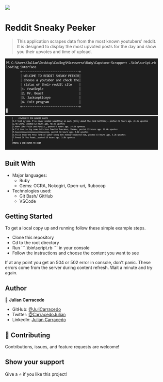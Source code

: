 ![](https://img.shields.io/badge/Microverse-blueviolet)

# Reddit Sneaky Peeker

> This application scrapes data from the most known youtubers' reddit.
It is designed to display the most upvoted posts for the day and show you their upvotes and time of upload.

![screenshot](./menu.PNG)
![screenshot](./reddit_view.PNG)

## Built With

- Major languages: 
    - Ruby
    - Gems: OCRA, Nokogiri, Open-uri, Rubocop
- Technologies used:
    - Git Bash/ GitHub
    - VSCode

## Getting Started
To get a local copy up and running follow these simple example steps.

- Clone this repository
- Cd to the root directory
- Run ```.\bin\script.rb ´´´ in your console
- Follow the instructions and choose the content you want to see

If at any point you get an 504 or 502 error in console, don't panic. These errors come from the server during content refresh. Wait a minute and try again.

## Author

👤 **Julian Carracedo**

- GitHub: [@JuliCarracedo](https://github.com/JuliCarracedo)
- Twitter: [@CarracedoJulian](witter.com/CarracedoJulian)
- LinkedIn: [Julian Carracedo](kedin.com/in/julian-carracedo-0b8518207/)

## 🤝 Contributing

Contributions, issues, and feature requests are welcome!

## Show your support

Give a ⭐️ if you like this project!